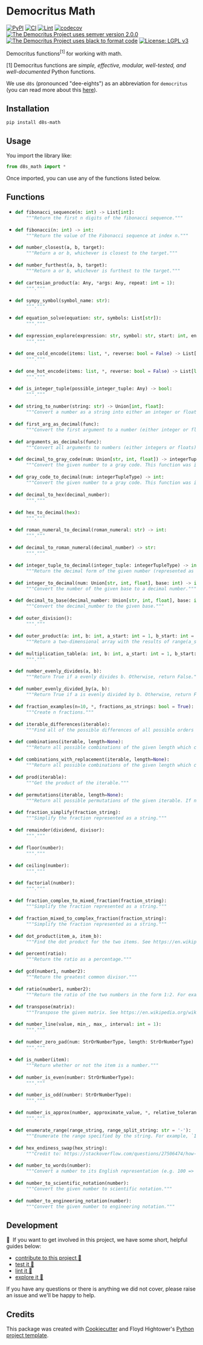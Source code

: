 # Democritus Math

[![PyPI](https://img.shields.io/pypi/v/d8s-math.svg)](https://pypi.python.org/pypi/d8s-math)
[![CI](https://github.com/democritus-project/d8s-math/workflows/CI/badge.svg)](https://github.com/democritus-project/d8s-math/actions)
[![Lint](https://github.com/democritus-project/d8s-math/workflows/Lint/badge.svg)](https://github.com/democritus-project/d8s-math/actions)
[![codecov](https://codecov.io/gh/democritus-project/d8s-math/branch/main/graph/badge.svg?token=V0WOIXRGMM)](https://codecov.io/gh/democritus-project/d8s-math)
[![The Democritus Project uses semver version 2.0.0](https://img.shields.io/badge/-semver%20v2.0.0-22bfda)](https://semver.org/spec/v2.0.0.html)
[![The Democritus Project uses black to format code](https://img.shields.io/badge/code%20style-black-000000.svg)](https://github.com/psf/black)
[![License: LGPL v3](https://img.shields.io/badge/License-LGPL%20v3-blue.svg)](https://choosealicense.com/licenses/lgpl-3.0/)

Democritus functions<sup>[1]</sup> for working with math.

[1] Democritus functions are <i>simple, effective, modular, well-tested, and well-documented</i> Python functions.

We use `d8s` (pronounced "dee-eights") as an abbreviation for `democritus` (you can read more about this [here](https://github.com/democritus-project/roadmap#what-is-d8s)).

## Installation

```
pip install d8s-math
```

## Usage

You import the library like:

```python
from d8s_math import *
```

Once imported, you can use any of the functions listed below.

## Functions

  - ```python
    def fibonacci_sequence(n: int) -> List[int]:
        """Return the first n digits of the fibonacci sequence."""
    ```
  - ```python
    def fibonacci(n: int) -> int:
        """Return the value of the Fibonacci sequence at index n."""
    ```
  - ```python
    def number_closest(a, b, target):
        """Return a or b, whichever is closest to the target."""
    ```
  - ```python
    def number_furthest(a, b, target):
        """Return a or b, whichever is furthest to the target."""
    ```
  - ```python
    def cartesian_product(a: Any, *args: Any, repeat: int = 1):
        """."""
    ```
  - ```python
    def sympy_symbol(symbol_name: str):
        """."""
    ```
  - ```python
    def equation_solve(equation: str, symbols: List[str]):
        """."""
    ```
  - ```python
    def expression_explore(expression: str, symbol: str, start: int, end: int, step: int):
        """."""
    ```
  - ```python
    def one_cold_encode(items: list, *, reverse: bool = False) -> List[list]:
        """."""
    ```
  - ```python
    def one_hot_encode(items: list, *, reverse: bool = False) -> List[list]:
        """."""
    ```
  - ```python
    def is_integer_tuple(possible_integer_tuple: Any) -> bool:
        """."""
    ```
  - ```python
    def string_to_number(string: str) -> Union[int, float]:
        """Convert a number as a string into either an integer or float."""
    ```
  - ```python
    def first_arg_as_decimal(func):
        """Convert the first argument to a number (either integer or float)."""
    ```
  - ```python
    def arguments_as_decimals(func):
        """Convert all arguments to numbers (either integers or floats)."""
    ```
  - ```python
    def decimal_to_gray_code(num: Union[str, int, float]) -> integerTupleType:
        """Convert the given number to a gray code. This function was inspired by the code here: https://en.wikipedia.org/wiki/Gray_code#Converting_to_and_from_Gray_code."""
    ```
  - ```python
    def gray_code_to_decimal(num: integerTupleType) -> int:
        """Convert the given number to a gray code. This function was inspired by the code here: https://en.wikipedia.org/wiki/Gray_code#Converting_to_and_from_Gray_code."""
    ```
  - ```python
    def decimal_to_hex(decimal_number):
        """."""
    ```
  - ```python
    def hex_to_decimal(hex):
        """."""
    ```
  - ```python
    def roman_numeral_to_decimal(roman_numeral: str) -> int:
        """."""
    ```
  - ```python
    def decimal_to_roman_numeral(decimal_number) -> str:
        """."""
    ```
  - ```python
    def integer_tuple_to_decimal(integer_tuple: integerTupleType) -> int:
        """Return the decimal form of the given number (represented as an integer tuple)."""
    ```
  - ```python
    def integer_to_decimal(num: Union[str, int, float], base: int) -> int:
        """Convert the number of the given base to a decimal number."""
    ```
  - ```python
    def decimal_to_base(decimal_number: Union[str, int, float], base: int):
        """Convert the decimal_number to the given base."""
    ```
  - ```python
    def outer_division():
        """."""
    ```
  - ```python
    def outer_product(a: int, b: int, a_start: int = 1, b_start: int = 1):
        """Return a two-dimensional array with the results of range(a_start, a+1) multiplied by range(b_start, b+1)."""
    ```
  - ```python
    def multiplication_table(a: int, b: int, a_start: int = 1, b_start: int = 1):
        """."""
    ```
  - ```python
    def number_evenly_divides(a, b):
        """Return True if a evenly divides b. Otherwise, return False."""
    ```
  - ```python
    def number_evenly_divided_by(a, b):
        """Return True if a is evenly divided by b. Otherwise, return False."""
    ```
  - ```python
    def fraction_examples(n=10, *, fractions_as_strings: bool = True):
        """Create n fractions."""
    ```
  - ```python
    def iterable_differences(iterable):
        """Find all of the possible differences of all possible orders of the given iterable."""
    ```
  - ```python
    def combinations(iterable, length=None):
        """Return all possible combinations of the given length which can be created from the given iterable. If no length is given, we will find all combinations of all lengths for the given iterable."""
    ```
  - ```python
    def combinations_with_replacement(iterable, length=None):
        """Return all possible combinations of the given length which can be created from the given iterable. If no length is given, we will find all combinations of all lengths for the given iterable."""
    ```
  - ```python
    def prod(iterable):
        """Get the product of the iterable."""
    ```
  - ```python
    def permutations(iterable, length=None):
        """Return all possible permutations of the given iterable. If no length is given, we will find all permutations of all lengths for the given iterable"""
    ```
  - ```python
    def fraction_simplify(fraction_string):
        """Simplify the fraction represented as a string."""
    ```
  - ```python
    def remainder(dividend, divisor):
        """."""
    ```
  - ```python
    def floor(number):
        """."""
    ```
  - ```python
    def ceiling(number):
        """."""
    ```
  - ```python
    def factorial(number):
        """."""
    ```
  - ```python
    def fraction_complex_to_mixed_fraction(fraction_string):
        """Simplify the fraction represented as a string."""
    ```
  - ```python
    def fraction_mixed_to_complex_fraction(fraction_string):
        """Simplify the fraction represented as a string."""
    ```
  - ```python
    def dot_product(item_a, item_b):
        """Find the dot product for the two items. See https://en.wikipedia.org/wiki/Dot_product for more details."""
    ```
  - ```python
    def percent(ratio):
        """Return the ratio as a percentage."""
    ```
  - ```python
    def gcd(number1, number2):
        """Return the greatest common divisor."""
    ```
  - ```python
    def ratio(number1, number2):
        """Return the ratio of the two numbers in the form 1:2. For example, if given 5 and 10, this function would return "1:2". If given 2 and 20, this function would return "1:10"."""
    ```
  - ```python
    def transpose(matrix):
        """Transpose the given matrix. See https://en.wikipedia.org/wiki/Transpose."""
    ```
  - ```python
    def number_line(value, min_, max_, interval: int = 1):
        """."""
    ```
  - ```python
    def number_zero_pad(num: StrOrNumberType, length: StrOrNumberType) -> str:
        """."""
    ```
  - ```python
    def is_number(item):
        """Return whether or not the item is a number."""
    ```
  - ```python
    def number_is_even(number: StrOrNumberType):
        """."""
    ```
  - ```python
    def number_is_odd(number: StrOrNumberType):
        """."""
    ```
  - ```python
    def number_is_approx(number, approximate_value, *, relative_tolerance=1e-6):
        """."""
    ```
  - ```python
    def enumerate_range(range_string, range_split_string: str = '-'):
        """Enumerate the range specified by the string. For example, `1-3` returns `[1, 2, 3]`."""
    ```
  - ```python
    def hex_endiness_swap(hex_string):
        """Credit to: https://stackoverflow.com/questions/27506474/how-to-byte-swap-a-32-bit-integer-in-python."""
    ```
  - ```python
    def number_to_words(number):
        """Convert a number to its English representation (e.g. 100 => "One Hundred")."""
    ```
  - ```python
    def number_to_scientific_notation(number):
        """Convert the given number to scientific notation."""
    ```
  - ```python
    def number_to_engineering_notation(number):
        """Convert the given number to engineering notation."""
    ```

## Development

👋 &nbsp;If you want to get involved in this project, we have some short, helpful guides below:

- [contribute to this project 🥇][contributing]
- [test it 🧪][local-dev]
- [lint it 🧹][local-dev]
- [explore it 🔭][local-dev]

If you have any questions or there is anything we did not cover, please raise an issue and we'll be happy to help.

## Credits

This package was created with [Cookiecutter](https://github.com/audreyr/cookiecutter) and Floyd Hightower's [Python project template](https://github.com/fhightower-templates/python-project-template).

[contributing]: https://github.com/democritus-project/.github/blob/main/CONTRIBUTING.md#contributing-a-pr-
[local-dev]: https://github.com/democritus-project/.github/blob/main/CONTRIBUTING.md#local-development-
